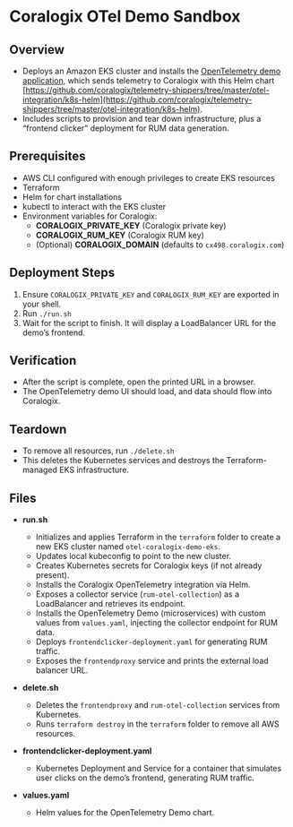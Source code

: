 # Coralogix OTel Demo Sandbox

## Overview
- Deploys an Amazon EKS cluster and installs the [OpenTelemetry demo application](https://github.com/open-telemetry/opentelemetry-helm-charts), which sends telemetry to Coralogix with this Helm chart [https://github.com/coralogix/telemetry-shippers/tree/master/otel-integration/k8s-helm](https://github.com/coralogix/telemetry-shippers/tree/master/otel-integration/k8s-helm).
- Includes scripts to provision and tear down infrastructure, plus a “frontend clicker” deployment for RUM data generation.

## Prerequisites
- AWS CLI configured with enough privileges to create EKS resources
- Terraform
- Helm for chart installations
- kubectl to interact with the EKS cluster
- Environment variables for Coralogix:
  - **CORALOGIX_PRIVATE_KEY** (Coralogix private key)
  - **CORALOGIX_RUM_KEY** (Coralogix RUM key)
  - (Optional) **CORALOGIX_DOMAIN** (defaults to `cx498.coralogix.com`)
    
## Deployment Steps
1. Ensure `CORALOGIX_PRIVATE_KEY` and `CORALOGIX_RUM_KEY` are exported in your shell.
2. Run `./run.sh`
3. Wait for the script to finish. It will display a LoadBalancer URL for the demo’s frontend.

## Verification
- After the script is complete, open the printed URL in a browser.
- The OpenTelemetry demo UI should load, and data should flow into Coralogix.

## Teardown
- To remove all resources, run `./delete.sh`
- This deletes the Kubernetes services and destroys the Terraform-managed EKS infrastructure.

## Files
- **run.sh**
  - Initializes and applies Terraform in the `terraform` folder to create a new EKS cluster named `otel-coralogix-demo-eks`.
  - Updates local kubeconfig to point to the new cluster.
  - Creates Kubernetes secrets for Coralogix keys (if not already present).
  - Installs the Coralogix OpenTelemetry integration via Helm.
  - Exposes a collector service (`rum-otel-collection`) as a LoadBalancer and retrieves its endpoint.
  - Installs the OpenTelemetry Demo (microservices) with custom values from `values.yaml`, injecting the collector endpoint for RUM data.
  - Deploys `frontendclicker-deployment.yaml` for generating RUM traffic.
  - Exposes the `frontendproxy` service and prints the external load balancer URL.

- **delete.sh**
  - Deletes the `frontendproxy` and `rum-otel-collection` services from Kubernetes.
  - Runs `terraform destroy` in the `terraform` folder to remove all AWS resources.

- **frontendclicker-deployment.yaml**
  - Kubernetes Deployment and Service for a container that simulates user clicks on the demo’s frontend, generating RUM traffic.

- **values.yaml**
  - Helm values for the OpenTelemetry Demo chart.

